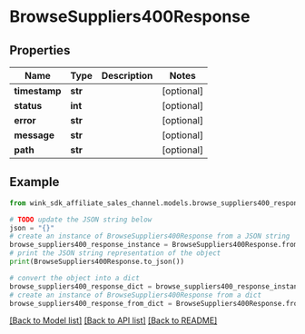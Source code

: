 # BrowseSuppliers400Response


## Properties

Name | Type | Description | Notes
------------ | ------------- | ------------- | -------------
**timestamp** | **str** |  | [optional] 
**status** | **int** |  | [optional] 
**error** | **str** |  | [optional] 
**message** | **str** |  | [optional] 
**path** | **str** |  | [optional] 

## Example

```python
from wink_sdk_affiliate_sales_channel.models.browse_suppliers400_response import BrowseSuppliers400Response

# TODO update the JSON string below
json = "{}"
# create an instance of BrowseSuppliers400Response from a JSON string
browse_suppliers400_response_instance = BrowseSuppliers400Response.from_json(json)
# print the JSON string representation of the object
print(BrowseSuppliers400Response.to_json())

# convert the object into a dict
browse_suppliers400_response_dict = browse_suppliers400_response_instance.to_dict()
# create an instance of BrowseSuppliers400Response from a dict
browse_suppliers400_response_from_dict = BrowseSuppliers400Response.from_dict(browse_suppliers400_response_dict)
```
[[Back to Model list]](../README.md#documentation-for-models) [[Back to API list]](../README.md#documentation-for-api-endpoints) [[Back to README]](../README.md)


